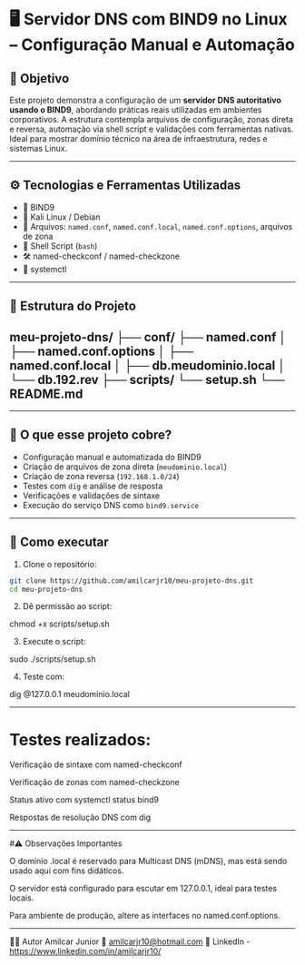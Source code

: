 # 🖥️ Servidor DNS com BIND9 no Linux – Configuração Manual e Automação

## 📌 Objetivo

Este projeto demonstra a configuração de um **servidor DNS autoritativo usando o BIND9**, abordando práticas reais utilizadas em ambientes corporativos.
 A estrutura contempla arquivos de configuração, zonas direta e reversa, automação via shell script e validações com ferramentas nativas.
 Ideal para mostrar domínio técnico na área de infraestrutura, redes e sistemas Linux.

---

## ⚙️ Tecnologias e Ferramentas Utilizadas

- 🔧 BIND9
- 🐧 Kali Linux / Debian
- 📁 Arquivos: `named.conf`, `named.conf.local`, `named.conf.options`, arquivos de zona
- 📝 Shell Script (`bash`)
- 🛠️ named-checkconf / named-checkzone
- 🔄 systemctl

---

## 📁 Estrutura do Projeto

meu-projeto-dns/
 ├── conf/
    ├── named.conf │
    ├── named.conf.options │ 
    ├── named.conf.local │ 
    ├── db.meudominio.local │ 
    └── db.192.rev 
├── scripts/ 
             └── setup.sh 
└── README.md
---------------------------------------------------------------------------------------------------------------------------------------------------------


---

## 🧠 O que esse  projeto cobre?

- Configuração manual e automatizada do BIND9
- Criação de arquivos de zona direta (`meudominio.local`)
- Criação de zona reversa (`192.168.1.0/24`)
- Testes com `dig` e análise de resposta
- Verificações e validações de sintaxe
- Execução do serviço DNS como `bind9.service`

---

## 🚀 Como executar

1. Clone o repositório:

```bash
git clone https://github.com/amilcarjr10/meu-projeto-dns.git
cd meu-projeto-dns 
```
2. Dê permissão ao script:

chmod +x scripts/setup.sh

3. Execute o script:
 
sudo ./scripts/setup.sh

4. Teste com:

dig @127.0.0.1 meudominio.local

---------------------------------------------------------------------------------------------------------------------------------------------------------

# Testes realizados:

Verificação de sintaxe com named-checkconf

Verificação de zonas com named-checkzone

Status ativo com systemctl status bind9

Respostas de resolução DNS com dig

---------------------------------------------------------------------------------------------------------------------------------------------------------

#⚠️ Observações Importantes

O domínio .local é reservado para Multicast DNS (mDNS), mas está sendo usado aqui com fins didáticos.

O servidor está configurado para escutar em 127.0.0.1, ideal para testes locais.

Para ambiente de produção, altere as interfaces no named.conf.options.

---------------------------------------------------------------------------------------------------------------------------------------------------------

👨‍💻 Autor
Amilcar Junior
📧 amilcarjr10@hotmail.com
🔗 LinkedIn - https://www.linkedin.com/in/amilcarjr10/ 
